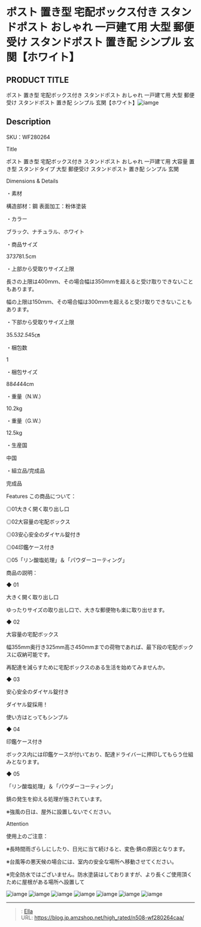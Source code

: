 # ポスト 置き型 宅配ボックス付き スタンドポスト おしゃれ 一戸建て用 大型 郵便受け  スタンドポスト 置き配 シンプル  玄関【ホワイト】


## PRODUCT TITLE 

ポスト 置き型 宅配ボックス付き スタンドポスト おしゃれ 一戸建て用 大型 郵便受け  スタンドポスト 置き配 シンプル  玄関【ホワイト】![iamge](https://b2bfiles1.gigab2b.cn/image/wkseller/304/20230209_c7f3248ea9dcfe60c9c4f65f0448042b.jpg)

## Description

SKU：WF280264



Title

ポスト 置き型 宅配ボックス付き スタンドポスト おしゃれ 一戸建て用 大容量 置き型 スタンドタイプ 大型 郵便受け  スタンドポスト 置き配 シンプル  玄関

Dimensions &amp; Details



・素材

構造部材：鋼
表面加工：粉体塗装

・カラー

ブラック、ナチュラル、ホワイト

・商品サイズ

37*37*81.5cm

・上部から受取りサイズ上限

長さの上限は400ｍｍ、その場合幅は350ｍｍを超えると受け取りできないこともあります。

幅の上限は150ｍｍ、その場合幅は300ｍｍを超えると受け取りできないこともあります。

・下部から受取りサイズ上限

35.5*32.5*45㎝

・梱包数

1

・梱包サイズ

88*44*44cm

・重量（N.W.）

10.2kg

・重量（G.W.）

12.5kg

・生産国

中国

・組立品/完成品

完成品





Features
この商品について：

◎01大きく開く取り出し口

◎02大容量の宅配ボックス

◎03安心安全のダイヤル錠付き

◎04印鑑ケース付き

◎05「リン酸塩処理」＆「パウダーコーティング」

商品の説明：

◆ 01

大きく開く取り出し口

ゆったりサイズの取り出し口で、大きな郵便物も楽に取り出せます。

◆ 02

大容量の宅配ボックス

幅355mm奥行き325mm高さ450mmまでの荷物であれば、最下段の宅配ボックスに収納可能です。

再配達を減らすために宅配ボックスのある生活を始めてみませんか。

◆ 03

安心安全のダイヤル錠付き

ダイヤル錠採用！

使い方はとってもシンプル

◆ 04

印鑑ケース付き

ボックス内には印鑑ケースが付いており、配達ドライバーに押印してもらう仕組みとなります。

◆ 05

「リン酸塩処理」＆「パウダーコーティング」

錆の発生を抑える処理が施されています。

※強風の日は、屋外に設置しないでください。



Attention

使用上のご注意：

※長時間雨ざらしにしたり、日光に当て続けると、変色·錆の原因となります。

※台風等の悪天候の場合には、室内の安全な場所へ移動させてください。

※完全防水ではございません。防水塗装はしておりますが、より長くご使用頂くために屋根がある場所へ設置して









![iamge](https://b2bfiles1.gigab2b.cn/image/wkseller/304/20230209_05c837755c28732da12d1c8b2001b033.jpg)
![iamge](https://b2bfiles1.gigab2b.cn/image/wkseller/304/20230209_b0417cbd86b70d594b92c759e2f1432b.jpg)
![iamge](https://b2bfiles1.gigab2b.cn/image/wkseller/304/20230209_95dd50bacbf79c5d9de396b5c11c75d1.jpg)
![iamge](https://b2bfiles1.gigab2b.cn/image/wkseller/304/20230209_22f2e31b21992f3cf21c7ea772741299.jpg)
![iamge](https://b2bfiles1.gigab2b.cn/image/wkseller/304/WF280264BAA/20210608_083ab3d1067681333f908e57a1a0fd9c.jpg)
![iamge](nan)
![iamge](nan)


---

> : [Ella](https://blog.jp.amzshop.net/)  
> URL: https://blog.jp.amzshop.net/high_rated/n508-wf280264caa/  


